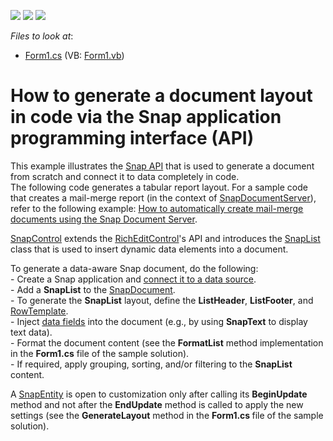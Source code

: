 <!-- default badges list -->
![](https://img.shields.io/endpoint?url=https://codecentral.devexpress.com/api/v1/VersionRange/128608659/13.2.10%2B)
[![](https://img.shields.io/badge/Open_in_DevExpress_Support_Center-FF7200?style=flat-square&logo=DevExpress&logoColor=white)](https://supportcenter.devexpress.com/ticket/details/E4781)
[![](https://img.shields.io/badge/📖_How_to_use_DevExpress_Examples-e9f6fc?style=flat-square)](https://docs.devexpress.com/GeneralInformation/403183)
<!-- default badges end -->
<!-- default file list -->
*Files to look at*:

* [Form1.cs](./CS/Snap_API/Form1.cs) (VB: [Form1.vb](./VB/Snap_API/Form1.vb))
<!-- default file list end -->
# How to generate a document layout in code via the Snap application programming interface (API)


<p>This example illustrates the <a href="https://documentation.devexpress.com/#WindowsForms/CustomDocument14525"><u>Snap API</u></a> that is used to generate a document from scratch and connect it to data completely in code.<br />
The following code generates a tabular report layout. For a sample code that creates a mail-merge report (in the context of <a href="https://documentation.devexpress.com/#DocumentServer/clsDevExpressSnapSnapDocumentServertopic"><u>SnapDocumentServer</u></a>), refer to the following example: <a href="https://www.devexpress.com/Support/Center/CodeCentral/ViewExample.aspx?exampleId=E5078"><u>How to automatically create mail-merge documents using the Snap Document Server</u></a>.</p><p><a href="https://documentation.devexpress.com/#WindowsForms/clsDevExpressSnapSnapControltopic"><u>SnapControl</u></a> extends the <a href="https://documentation.devexpress.com/#WindowsForms/clsDevExpressXtraRichEditRichEditControltopic"><u>RichEditControl</u></a>'s API and introduces the <a href="http://documentation.devexpress.com/#WindowsForms/clsDevExpressSnapCoreAPISnapListtopic"><u>SnapList</u></a> class that is used to insert dynamic data elements into a document.</p><p>To generate a data-aware Snap document, do the following:<br />
- Create a Snap application and <a href="http://documentation.devexpress.com/#WindowsForms/CustomDocument16043"><u>connect it to a data source</u></a>.<br />
- Add a <strong>SnapList</strong> to the <a href="http://documentation.devexpress.com/#WindowsForms/clsDevExpressSnapCoreAPISnapDocumenttopic"><u>SnapDocument</u></a>.<br />
- To generate the <strong>SnapList</strong> layout, define the <strong>ListHeader</strong>, <strong>ListFooter</strong>, and <a href="http://documentation.devexpress.com/#WindowsForms/DevExpressSnapCoreAPISnapList_RowTemplatetopic"><u>RowTemplate</u></a>. <br />
- Inject <a href="http://documentation.devexpress.com/#WindowsForms/CustomDocument15559"><u>data fields</u></a> into the document (e.g., by using <strong>SnapText</strong> to display text data).<br />
- Format the document content (see the <strong>FormatList</strong> method implementation in the <strong>Form1.cs</strong> file of the sample solution).<br />
- If required, apply grouping, sorting, and/or filtering to the <strong>SnapList</strong> content.</p><p>A <a href="http://documentation.devexpress.com/#WindowsForms/clsDevExpressSnapCoreAPISnapEntitytopic"><u>SnapEntity</u></a> is open to customization only after calling its <strong>BeginUpdate</strong> method and not after the <strong>EndUpdate</strong> method is called to apply the new settings (see the <strong>GenerateLayout</strong> method in the <strong>Form1.cs </strong>file of the sample solution).</p>

<br/>



